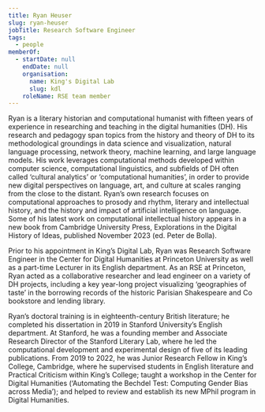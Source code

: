 ```yaml
---
title: Ryan Heuser
slug: ryan-heuser
jobTitle: Research Software Engineer
tags:
  - people
memberOf:
  - startDate: null
    endDate: null
    organisation:
      name: King's Digital Lab
      slug: kdl
    roleName: RSE team member
---
```


Ryan is a literary historian and computational humanist with fifteen years of experience in researching and teaching in the digital humanities (DH). His research and pedagogy span topics from the history and theory of DH to its methodological groundings in data science and visualization, natural language processing, network theory, machine learning, and large language models. His work leverages computational methods developed within computer science, computational linguistics, and subfields of DH often called ‘cultural analytics’ or ‘computational humanities’, in order to provide new digital perspectives on language, art, and culture at scales ranging from the close to the distant. Ryan’s own research focuses on computational approaches to prosody and rhythm, literary and intellectual history, and the history and impact of artificial intelligence on language. Some of his latest work on computational intellectual history appears in a new book from Cambridge University Press, Explorations in the Digital History of Ideas, published November 2023 (ed. Peter de Bolla).

Prior to his appointment in King’s Digital Lab, Ryan was Research Software Engineer in the Center for Digital Humanities at Princeton University as well as a part-time Lecturer in its English department. As an RSE at Princeton, Ryan acted as a collaborative researcher and lead engineer on a variety of DH projects, including a key year-long project visualizing ‘geographies of taste’ in the borrowing records of the historic Parisian Shakespeare and Co bookstore and lending library.

Ryan’s doctoral training is in eighteenth-century British literature; he completed his dissertation in 2019 in Stanford University’s English department. At Stanford, he was a founding member and Associate Research Director of the Stanford Literary Lab, where he led the computational development and experimental design of five of its leading publications. From 2019 to 2022, he was Junior Research Fellow in King’s College, Cambridge, where he supervised students in English literature and Practical Criticism within King’s College; taught a workshop in the Center for Digital Humanities (‘Automating the Bechdel Test: Computing Gender Bias across Media’); and helped to review and establish its new MPhil program in Digital Humanities.
